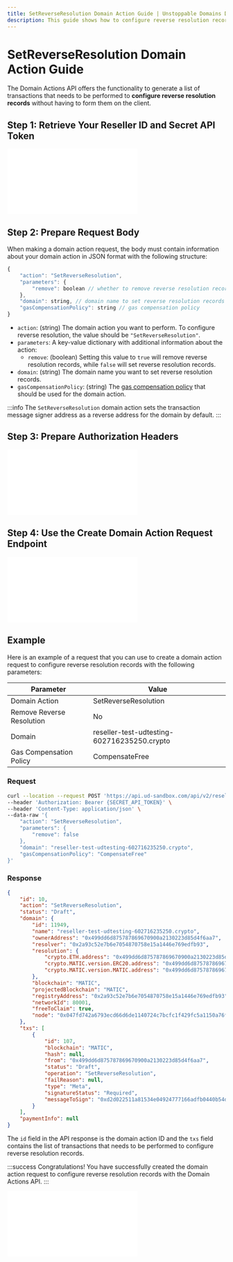 ```yaml
---
title: SetReverseResolution Domain Action Guide | Unstoppable Domains Developer Portal
description: This guide shows how to configure reverse resolution records using the Domain Actions API.
---
```


# SetReverseResolution Domain Action Guide

The Domain Actions API offers the functionality to generate a list of transactions that needs to be performed to **configure reverse resolution records** without having to form them on the client.

## Step 1: Retrieve Your Reseller ID and Secret API Token

<embed src="/snippets/_reseller-id-location.md" />

## Step 2: Prepare Request Body

When making a domain action request, the body must contain information about your domain action in JSON format with the following structure:

```javascript
{
    "action": "SetReverseResolution",
    "parameters": {
        "remove": boolean // whether to remove reverse resolution records
    },
    "domain": string, // domain name to set reverse resolution records
    "gasCompensationPolicy": string // gas compensation policy
}
```

* `action`: (string) The domain action you want to perform. To configure reverse resolution, the value should be `"SetReverseResolution"`.
* `parameters`: A key-value dictionary with additional information about the action:
  * `remove`: (boolean) Setting this value to `true` will remove reverse resolution records, while `false` will set reverse resolution records.
* `domain`: (string) The domain name you want to set reverse resolution records.
* `gasCompensationPolicy`: (string) The [gas compensation policy](overview.md#gas-compensation-policies) that should be used for the domain action.

:::info
The `SetReverseResolution` domain action sets the transaction message signer address as a reverse address for the domain by default.
:::

## Step 3: Prepare Authorization Headers

<embed src="/snippets/_auth-headers-preparation.md" />

## Step 4: Use the Create Domain Action Request Endpoint

<embed src="/snippets/_domain-actions-endpoint-usage.md" />

## Example

Here is an example of a request that you can use to create a domain action request to configure reverse resolution records with the following parameters:

| Parameter | Value |
| - | - |
| Domain Action | SetReverseResolution |
| Remove Reverse Resolution | No |
| Domain | reseller-test-udtesting-602716235250.crypto |
| Gas Compensation Policy | CompensateFree |

### Request

```bash
curl --location --request POST 'https://api.ud-sandbox.com/api/v2/resellers/{PARTNER_RESELLERID}/actions' \
--header 'Authorization: Bearer {SECRET_API_TOKEN}' \
--header 'Content-Type: application/json' \
--data-raw '{
    "action": "SetReverseResolution",
    "parameters": {
        "remove": false
    },
    "domain": "reseller-test-udtesting-602716235250.crypto",
    "gasCompensationPolicy": "CompensateFree"
}'
```

### Response

```json
{
    "id": 10,
    "action": "SetReverseResolution",
    "status": "Draft",
    "domain": {
        "id": 11949,
        "name": "reseller-test-udtesting-602716235250.crypto",
        "ownerAddress": "0x499dd6d875787869670900a2130223d85d4f6aa7",
        "resolver": "0x2a93c52e7b6e7054870758e15a1446e769edfb93",
        "resolution": {
            "crypto.ETH.address": "0x499dd6d875787869670900a2130223d85d4f6aa7",
            "crypto.MATIC.version.ERC20.address": "0x499dd6d875787869670900a2130223d85d4f6aa7",
            "crypto.MATIC.version.MATIC.address": "0x499dd6d875787869670900a2130223d85d4f6aa7"
        },
        "blockchain": "MATIC",
        "projectedBlockchain": "MATIC",
        "registryAddress": "0x2a93c52e7b6e7054870758e15a1446e769edfb93",
        "networkId": 80001,
        "freeToClaim": true,
        "node": "0x047fd742a6793ecd66d6de1140724c7bcfc1f429fc5a1150a76f58877105b6da"
    },
    "txs": [
        {
            "id": 107,
            "blockchain": "MATIC",
            "hash": null,
            "from": "0x499dd6d875787869670900a2130223d85d4f6aa7",
            "status": "Draft",
            "operation": "SetReverseResolution",
            "failReason": null,
            "type": "Meta",
            "signatureStatus": "Required",
            "messageToSign": "0xd2d022511a81534e04924777166adfb0440b54da944642d9ced160fc5b21a88a"
        }
    ],
    "paymentInfo": null
}
```

The `id` field in the API response is the domain action ID and the `txs` field contains the list of transactions that needs to be performed to configure reverse resolution records.

:::success Congratulations!
You have successfully created the domain action request to configure reverse resolution records with the Domain Actions API.
:::

<embed src="/snippets/_discord.md" />
